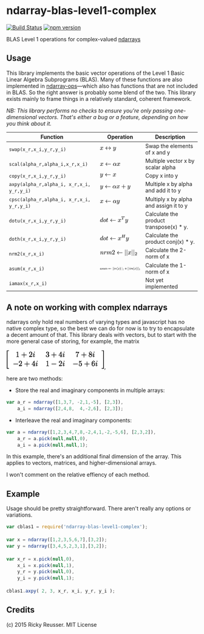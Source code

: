 # ndarray-blas-level1-complex

[![Build Status](https://travis-ci.org/scijs/ndarray-blas-level1-complex.svg?branch=master)](https://travis-ci.org/scijs/ndarray-blas-level1-complex) [![npm version](https://badge.fury.io/js/ndarray-blas-level1-complex.svg)](http://badge.fury.io/js/ndarray-blas-level1-complex)

BLAS Level 1 operations for complex-valued [ndarrays](https://github.com/scijs/ndarray)


## Usage

This library implements the basic vector operations of the Level 1 Basic Linear Algebra Subprograms (BLAS). Many of these functions are also implemented in [ndarray-ops](https://github.com/scijs/ndarray-ops)—which also has functions that are not included in BLAS. So the right answer is probably some blend of the two. This library exists mainly to frame things in a relatively standard, coherent framework.

*NB: This library performs no checks to ensure you're only passing one-dimensional vectors. That's either a bug or a feature, depending on how you think about it.*

| Function | Operation | Description |
| -------- | --------- | ----------- |
| `swap(x_r,x_i,y_r,y_i)` | ![swap](/docs/images/swap.png) | Swap the elements of x and y |
| `scal(alpha_r,alpha_i,x_r,x_i)` | ![scal](/docs/images/scal.png) | Multiple vector x by scalar alpha |
| `copy(x_r,x_i,y_r,y_i)` | ![copy](/docs/images/copy.png) | Copy x into y |
| `axpy(alpha_r,alpha_i, x_r,x_i, y_r,y_i)` | ![axpy](/docs/images/axpy.png) | Multiple x by alpha and add it to y |
| `cpsc(alpha_r,alpha_i, x_r,x_i, y_r,y_i)` | ![cpsc](/docs/images/cpsc.png) | Multiply x by alpha and assign it to y |
| `dotu(x_r,x_i,y_r,y_i)` | ![dot](/docs/images/dotu.png) | Calculate the product transpose(x) * y. |
| `doth(x_r,x_i,y_r,y_i)` | ![dot](/docs/images/doth.png) | Calculate the product conj(x) * y. |
| `nrm2(x_r,x_i)` | ![nrm2](/docs/images/nrm2.png) | Calculate the 2-norm of x |
| `asum(x_r,x_i)` | ![asum](/docs/images/asum.png) | Calculate the 1-norm of x |
| `iamax(x_r,x_i)` |  | Not yet implemented |


## A note on working with complex ndarrays

ndarrays only hold real numbers of varying types and javascript has no native complex type, so the best we can do for now is to try to encapsulate a decent amount of that. This library deals with vectors, but to start with the more general case of storing, for example, the matrix

![sample matrix](/docs/images/sample-matrix.png),

here are two methods:

- Store the real and imaginary components in multiple arrays:

```javascript
var a_r = ndarray([1,3,7, -2,1,-5], [2,3]),
    a_i = ndarray([2,4,8,  4,-2,6], [2,3]);
```

- Interleave the real and imaginary components:

```javascript
var a = ndarray([1,2,3,4,7,8,-2,4,1,-2,-5,6], [2,3,2]),
    a_r = a.pick(null,null,0),
    a_i = a.pick(null,null,1);
```

In this example, there's an additional final dimension of the array. This applies to vectors, matrices, and higher-dimensional arrays.

I won't comment on the relative effiency of each method.


## Example

Usage should be pretty straightforward. There aren't really any options or variations.

```javascript
var cblas1 = require('ndarray-blas-level1-complex');

var x = ndarray([1,2,3,5,6,7],[3,2]);
var y = ndarray([3,4,5,2,3,1],[3,2]);

var x_r = x.pick(null,0),
    x_i = x.pick(null,1),
    y_r = y.pick(null,0),
    y_i = y.pick(null,1);

cblas1.axpy( 2, 3, x_r, x_i, y_r, y_i );
```


## Credits
(c) 2015 Ricky Reusser. MIT License
